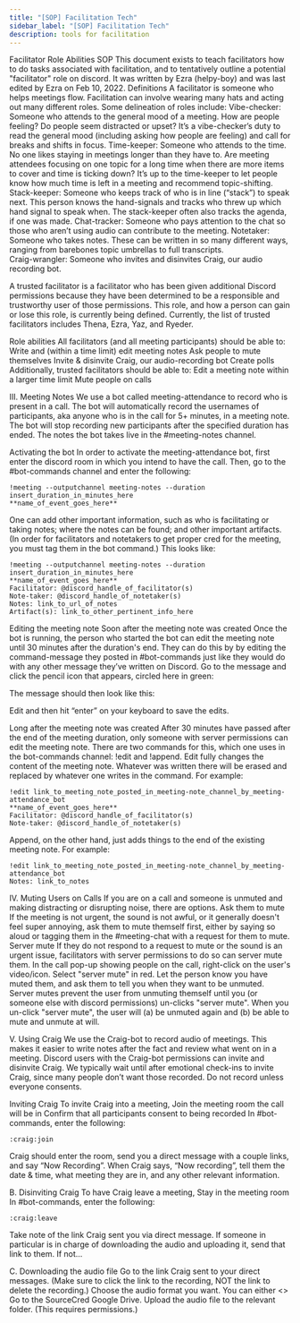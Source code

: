 ```yaml
---
title: "[SOP] Facilitation Tech"
sidebar_label: "[SOP] Facilitation Tech"
description: tools for facilitation
---
```

Facilitator Role Abilities SOP
This document exists to teach facilitators how to do tasks associated with facilitation, and to tentatively outline a potential "facilitator" role on discord. It was written by Ezra (helpy-boy) and was last edited by Ezra on Feb 10, 2022.
Definitions
A facilitator is someone who helps meetings flow. Facilitation can involve wearing many hats and acting out many different roles. Some delineation of roles include: 
Vibe-checker: Someone who attends to the general mood of a meeting. How are people feeling? Do people seem distracted or upset? It’s a vibe-checker’s duty to read the general mood (including asking how people are feeling) and call for breaks and shifts in focus.
Time-keeper: Someone who attends to the time. No one likes staying in meetings longer than they have to. Are meeting attendees focusing on one topic for a long time when there are more items to cover and time is ticking down? It’s up to the time-keeper to let people know how much time is left in a meeting and recommend topic-shifting.  
Stack-keeper: Someone who keeps track of who is in line (“stack”) to speak next. This person knows the hand-signals and tracks who threw up which hand signal to speak when. The stack-keeper often also tracks the agenda, if one was made.
Chat-tracker: Someone who pays attention to the chat so those who aren’t using audio can contribute to the meeting.
Notetaker: Someone who takes notes. These can be written in so many different ways, ranging from barebones topic umbrellas to full transcripts.  
Craig-wrangler: Someone who invites and disinvites Craig, our audio recording bot. 

A trusted facilitator is a facilitator who has been given additional Discord permissions because they have been determined to be a responsible and trustworthy user of those permissions. This role, and how a person can gain or lose this role, is currently being defined. Currently, the list of trusted facilitators includes Thena, Ezra, Yaz, and Ryeder.

Role abilities
All facilitators (and all meeting participants) should be able to:
Write and (within a time limit) edit meeting notes
Ask people to mute themselves
Invite & disinvite Craig, our audio-recording bot
Create polls
Additionally, trusted facilitators should be able to:
Edit a meeting note within a larger time limit
Mute people on calls

III. Meeting Notes
We use a bot called meeting-attendance to record who is present in a call. The bot will automatically record the usernames of participants, aka anyone who is in the call for 5+ minutes, in a meeting note. The bot will stop recording new participants after the specified duration has ended. The notes the bot takes live in the #meeting-notes channel. 

Activating the bot
In order to activate the meeting-attendance bot, first enter the discord room in which you intend to have the call. Then, go to the #bot-commands channel and enter the following:
```
!meeting --outputchannel meeting-notes --duration insert_duration_in_minutes_here
**name_of_event_goes_here**
```

One can add other important information, such as who is facilitating or taking notes; where the notes can be found; and other important artifacts. (In order for facilitators and notetakers to get proper cred for the meeting, you must tag them in the bot command.) This looks like:
```
!meeting --outputchannel meeting-notes --duration insert_duration_in_minutes_here
**name_of_event_goes_here**
Facilitator: @discord_handle_of_facilitator(s)
Note-taker: @discord_handle_of_notetaker(s)
Notes: link_to_url_of_notes
Artifact(s): link_to_other_pertinent_info_here
```


Editing the meeting note
Soon after the meeting note was created
Once the bot is running, the person who started the bot can edit the meeting note until 30 minutes after the duration's end. They can do this by by editing the command-message they posted in #bot-commands just like they would do with any other message they’ve written on Discord. Go to the message and click the pencil icon that appears, circled here in green:

The message should then look like this:

Edit and then hit “enter” on your keyboard to save the edits.

Long after the meeting note was created
After 30 minutes have passed after the end of the meeting duration, only someone with server permissions can edit the meeting note. There are two commands for this, which one uses in the bot-commands channel: !edit and !append. 
Edit fully changes the content of the meeting note. Whatever was written there will be erased and replaced by whatever one writes in the command. For example:
```
!edit link_to_meeting_note_posted_in_meeting-note_channel_by_meeting-attendance_bot
**name_of_event_goes_here**
Facilitator: @discord_handle_of_facilitator(s)
Note-taker: @discord_handle_of_notetaker(s)
```
Append, on the other hand, just adds things to the end of the existing meeting note. For example: 
```
!edit link_to_meeting_note_posted_in_meeting-note_channel_by_meeting-attendance_bot
Notes: link_to_notes
```
IV. Muting Users on Calls
If you are on a call and someone is unmuted and making distracting or disrupting noise, there are options.
Ask them to mute
If the meeting is not urgent, the sound is not awful, or it generally doesn't feel super annoying, ask them to mute themself first, either by saying so aloud or tagging them in the #meeting-chat with a request for them to mute.
Server mute
If they do not respond to a request to mute or the sound is an urgent issue, facilitators with server permissions to do so can server mute them. In the call pop-up showing people on the call, right-click on the user's video/icon. Select "server mute" in red. Let the person know you have muted them, and ask them to tell you when they want to be unmuted. Server mutes prevent the user from unmuting themself until you (or someone else with discord permissions) un-clicks "server mute". When you un-click "server mute", the user will (a) be unmuted again and (b) be able to mute and unmute at will.


V. Using Craig
We use the Craig-bot to record audio of meetings. This makes it easier to write notes after the fact and review what went on in a meeting. Discord users with the Craig-bot permissions can invite and disinvite Craig. We typically wait until after emotional check-ins to invite Craig, since many people don’t want those recorded. Do not record unless everyone consents. 

Inviting Craig
To invite Craig into a meeting, 
Join the meeting room the call will be in
Confirm that all participants consent to being recorded
In #bot-commands, enter the following:
```
:craig:join
```
Craig should enter the room, send you a direct message with a couple links, and say “Now Recording”. 
When Craig says, “Now recording”, tell them the date & time, what meeting they are in, and any other relevant information. 

B. Disinviting Craig
To have Craig leave a meeting, 
Stay in the meeting room 
In #bot-commands, enter the following:
```
:craig:leave
```
Take note of the link Craig sent you via direct message. If someone in particular is in charge of downloading the audio and uploading it, send that link to them. If not…

C. Downloading the audio file
Go to the link Craig sent to your direct messages. (Make sure to click the link to the recording, NOT the link to delete the recording.)
Choose the audio format you want. You can either <<more info later>>
Go to the SourceCred Google Drive. Upload the audio file to the relevant folder. (This requires permissions.)
